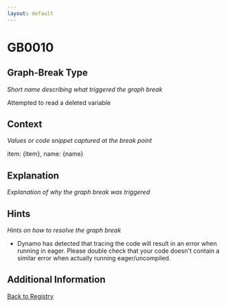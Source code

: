 ```yaml
---
layout: default
---
```

# GB0010

## Graph-Break Type
*Short name describing what triggered the graph break*

Attempted to read a deleted variable

## Context
*Values or code snippet captured at the break point*

item: {item}, name: {name}

## Explanation
*Explanation of why the graph break was triggered*



## Hints
*Hints on how to resolve the graph break*

- Dynamo has detected that tracing the code will result in an error when running in eager. Please double check that your code doesn't contain a similar error when actually running eager/uncompiled.


## Additional Information

<!-- ADDITIONAL INFORMATION START - Add custom information below this line -->

<!-- ADDITIONAL INFORMATION END -->

[Back to Registry](../index.html)
